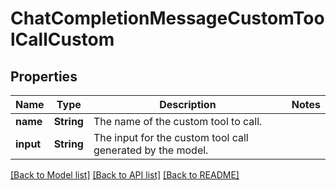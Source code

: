 # ChatCompletionMessageCustomToolCallCustom

## Properties

Name | Type | Description | Notes
------------ | ------------- | ------------- | -------------
**name** | **String** | The name of the custom tool to call. | 
**input** | **String** | The input for the custom tool call generated by the model. | 

[[Back to Model list]](../README.md#documentation-for-models) [[Back to API list]](../README.md#documentation-for-api-endpoints) [[Back to README]](../README.md)


